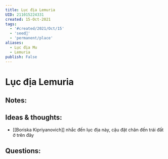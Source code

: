 ```yaml
---
title: Lục địa Lemuria
UID: 211015224331
created: 15-Oct-2021
tags:
  - '#created/2021/Oct/15'
  - 'seed🥜'
  - 'permanent/place'
aliases:
  - Lục địa Mu
  - Lemuria
publish: False
---
```

# Lục địa Lemuria

## Notes:


## Ideas & thoughts:
- [[Boriska Kipriyanovich]] nhắc đến lục địa này, cậu đặt chân đến trái đất ở trên đây
## Questions:

